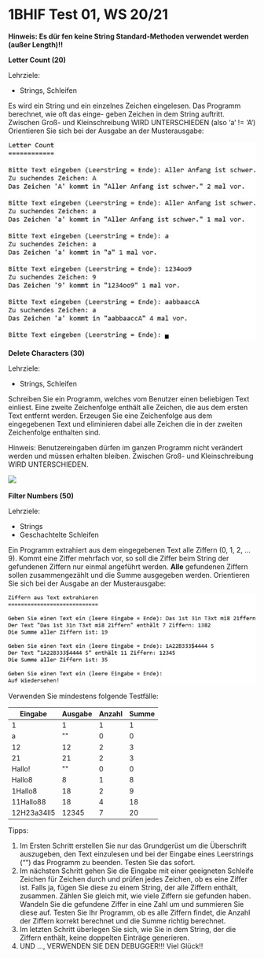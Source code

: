﻿# 1BHIF   Test 01, WS 20/21 

**Hinweis: Es dür     fen keine String Standard-Methoden verwendet werden (außer Length)!!** 

**Letter Count (20)** 

Lehrziele: 

- Strings, Schleifen 

Es wird ein String und ein einzelnes Zeichen eingelesen. Das Programm berechnet, wie oft das einge- geben Zeichen in dem String auftritt. Zwischen Groß- und Kleinschreibung WIRD UNTERSCHIEDEN (also ‘a‘ != ‘A‘) Orientieren Sie sich bei der Ausgabe an der Musterausgabe:  

![](Aspose.Words.91174545-1e8a-4a75-b8c3-f15e76c2cb1b.001.jpeg)

**Delete Characters (30)** 

Lehrziele: 

- Strings, Schleifen 

Schreiben Sie ein Programm, welches vom Benutzer einen beliebigen Text einliest. Eine zweite Zeichenfolge enthält alle Zeichen, die aus dem ersten Text entfernt werden. Erzeugen Sie eine Zeichenfolge aus dem eingegebenen Text und eliminieren dabei alle Zeichen die in der zweiten Zeichenfolge enthalten sind. 

Hinweis: Benutzereingaben dürfen im ganzen Programm nicht verändert werden und müssen erhalten bleiben. Zwischen Groß- und Kleinschreibung WIRD UNTERSCHIEDEN. 

![](Aspose.Words.91174545-1e8a-4a75-b8c3-f15e76c2cb1b.002.png)

**Filter Numbers (50)** 

Lehrziele: 

- Strings 
- Geschachtelte Schleifen 

Ein Programm extrahiert aus dem eingegebenen Text alle Ziffern (0, 1, 2, … 9). Kommt eine Ziffer mehrfach vor, so soll die Ziffer beim String der gefundenen Ziffern nur einmal angeführt werden. **Alle** gefundenen Ziffern sollen zusammengezählt und die Summe ausgegeben werden. Orientieren Sie sich bei der Ausgabe an der Musterausgabe:  

![](Aspose.Words.91174545-1e8a-4a75-b8c3-f15e76c2cb1b.003.jpeg)

Verwenden Sie mindestens folgende Testfälle: 



|**Eingabe** |**Ausgabe** |**Anzahl** |**Summe** |
| - | - | - | - |
|1 |1 |1 |1 |
|a |"" |0 |0 |
|12 |12 |2 |3 |
|21 |21 |2 |3 |
|Hallo! |"" |0 |0 |
|Hallo8 |8 |1 |8 |
|1Hallo8 |18 |2 |9 |
|11Hallo88 |18 |4 |18 |
|12H23a34ll5 |12345 |7 |20 |

Tipps:  

1) Im Ersten Schritt erstellen Sie nur das Grundgerüst um die Überschrift auszugeben, den Text einzulesen und bei der Eingabe eines Leerstrings (““) das Programm zu beenden. Testen Sie das sofort. 
1) Im nächsten Schritt gehen Sie die Eingabe mit einer geeigneten Schleife Zeichen für Zeichen durch und prüfen jedes Zeichen, ob es eine Ziffer ist. Falls ja, fügen Sie diese zu einem String, der alle Ziffern enthält, zusammen. Zählen Sie gleich mit, wie viele Ziffern sie gefunden haben. Wandeln Sie die gefundene Ziffer in eine Zahl um und summieren Sie diese auf. Testen Sie Ihr Programm, ob es alle Ziffern findet, die Anzahl der Ziffern korrekt berechnet und die Summe richtig berechnet. 
1) Im letzten Schritt überlegen Sie sich, wie Sie in dem String, der die Ziffern enthält, keine doppelten Einträge generieren. 
1) UND …, VERWENDEN SIE DEN DEBUGGER!!! 
Viel Glück!! 
